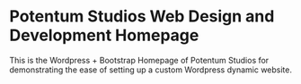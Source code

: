 # Potentum Studios Web Design and Development Homepage

This is the Wordpress + Bootstrap Homepage of Potentum Studios for demonstrating the ease of setting up a custom Wordpress dynamic website.